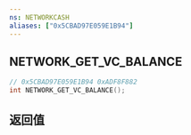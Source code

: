 ```yaml
---
ns: NETWORKCASH
aliases: ["0x5CBAD97E059E1B94"]
---
```

## NETWORK_GET_VC_BALANCE

```c
// 0x5CBAD97E059E1B94 0xADF8F882
int NETWORK_GET_VC_BALANCE();
```


## 返回值
